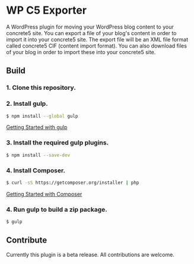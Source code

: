 # WP C5 Exporter

A WordPress plugin for moving your WordPress blog content to your concrete5 site. You can export a file of your blog's content in order to import it into your concrete5 site. The export file will be an XML file format called concrete5 CIF (content import format). You can also download files of your blog in order to import these into your concrete5 site.

## Build

### 1. Clone this repository.

### 2. Install gulp.

```sh
$ npm install --global gulp
```

[Getting Started with gulp](https://github.com/gulpjs/gulp/blob/master/docs/getting-started.md)

### 3. Install the required gulp plugins.

```sh
$ npm install --save-dev
```

### 4. Install Composer.

```sh
$ curl -sS https://getcomposer.org/installer | php
```

[Getting Started with Composer](https://getcomposer.org/doc/00-intro.md)

### 4. Run gulp to build a zip package.

```sh
$ gulp
```

## Contribute

Currently this plugin is a beta release. All contributions are welcome.
